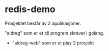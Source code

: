 redis-demo
==========

Prosjektet består av 2 applikasjoner. 

 "aidreg" som er et cli program skrevet i golang.
* "aidreg-web" som er et play 2 prosjekt
